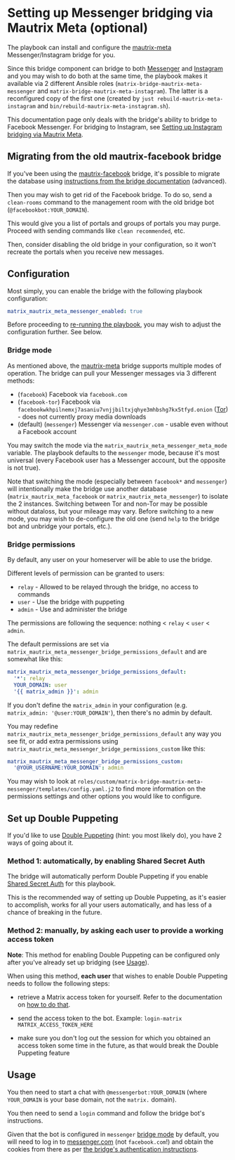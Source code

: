 # Setting up Messenger bridging via Mautrix Meta (optional)

The playbook can install and configure the [mautrix-meta](https://github.com/mautrix/meta) Messenger/Instagram bridge for you.

Since this bridge component can bridge to both [Messenger](https://messenger.com/) and [Instagram](https://instagram.com/) and you may wish to do both at the same time, the playbook makes it available via 2 different Ansible roles (`matrix-bridge-mautrix-meta-messenger` and `matrix-bridge-mautrix-meta-instagram`). The latter is a reconfigured copy of the first one (created by `just rebuild-mautrix-meta-instagram` and `bin/rebuild-mautrix-meta-instagram.sh`).

This documentation page only deals with the bridge's ability to bridge to Facebook Messenger. For bridging to Instagram, see [Setting up Instagram bridging via Mautrix Meta](configuring-playbook-bridge-mautrix-meta-instagram.md).


## Migrating from the old mautrix-facebook bridge

If you've been using the [mautrix-facebook](./configuring-playbook-bridge-mautrix-facebook.md) bridge, it's possible to migrate the database using [instructions from the bridge documentation](https://docs.mau.fi/bridges/go/meta/facebook-migration.html) (advanced).

Then you may wish to get rid of the Facebook bridge. To do so, send a `clean-rooms` command to the management room with the old bridge bot (`@facebookbot:YOUR_DOMAIN`).

This would give you a list of portals and groups of portals you may purge. Proceed with sending commands like `clean recommended`, etc.

Then, consider disabling the old bridge in your configuration, so it won't recreate the portals when you receive new messages.


## Configuration

Most simply, you can enable the bridge with the following playbook configuration:

```yaml
matrix_mautrix_meta_messenger_enabled: true
```

Before proceeding to [re-running the playbook](./installing.md), you may wish to adjust the configuration further. See below.

### Bridge mode

As mentioned above, the [mautrix-meta](https://github.com/mautrix/meta) bridge supports multiple modes of operation.
The bridge can pull your Messenger messages via 3 different methods:

- (`facebook`) Facebook via `facebook.com`
- (`facebook-tor`) Facebook via `facebookwkhpilnemxj7asaniu7vnjjbiltxjqhye3mhbshg7kx5tfyd.onion` ([Tor](https://www.torproject.org/)) - does not currently proxy media downloads
- (default) (`messenger`) Messenger via `messenger.com` - usable even without a Facebook account

You may switch the mode via the `matrix_mautrix_meta_messenger_meta_mode` variable. The playbook defaults to the `messenger` mode, because it's most universal (every Facebook user has a Messenger account, but the opposite is not true).

Note that switching the mode (especially between `facebook*` and `messenger`) will intentionally make the bridge use another database (`matrix_mautrix_meta_facebook` or `matrix_mautrix_meta_messenger`) to isolate the 2 instances. Switching between Tor and non-Tor may be possible without dataloss, but your mileage may vary. Before switching to a new mode, you may wish to de-configure the old one (send `help` to the bridge bot and unbridge your portals, etc.).


### Bridge permissions

By default, any user on your homeserver will be able to use the bridge.

Different levels of permission can be granted to users:

- `relay` - Allowed to be relayed through the bridge, no access to commands
- `user` - Use the bridge with puppeting
- `admin` - Use and administer the bridge

The permissions are following the sequence: nothing < `relay` < `user` < `admin`.

The default permissions are set via `matrix_mautrix_meta_messenger_bridge_permissions_default` and are somewhat like this:
```yaml
matrix_mautrix_meta_messenger_bridge_permissions_default:
  '*': relay
  YOUR_DOMAIN: user
  '{{ matrix_admin }}': admin
```

If you don't define the `matrix_admin` in your configuration (e.g. `matrix_admin: '@user:YOUR_DOMAIN'`), then there's no admin by default.

You may redefine `matrix_mautrix_meta_messenger_bridge_permissions_default` any way you see fit, or add extra permissions using `matrix_mautrix_meta_messenger_bridge_permissions_custom` like this:

```yaml
matrix_mautrix_meta_messenger_bridge_permissions_custom:
  '@YOUR_USERNAME:YOUR_DOMAIN': admin
```

You may wish to look at `roles/custom/matrix-bridge-mautrix-meta-messenger/templates/config.yaml.j2` to find more information on the permissions settings and other options you would like to configure.

## Set up Double Puppeting

If you'd like to use [Double Puppeting](https://docs.mau.fi/bridges/general/double-puppeting.html) (hint: you most likely do), you have 2 ways of going about it.

### Method 1: automatically, by enabling Shared Secret Auth

The bridge will automatically perform Double Puppeting if you enable [Shared Secret Auth](configuring-playbook-shared-secret-auth.md) for this playbook.

This is the recommended way of setting up Double Puppeting, as it's easier to accomplish, works for all your users automatically, and has less of a chance of breaking in the future.

### Method 2: manually, by asking each user to provide a working access token

**Note**: This method for enabling Double Puppeting can be configured only after you've already set up bridging (see [Usage](#usage)).

When using this method, **each user** that wishes to enable Double Puppeting needs to follow the following steps:

- retrieve a Matrix access token for yourself. Refer to the documentation on [how to do that](obtaining-access-tokens.md).

- send the access token to the bot. Example: `login-matrix MATRIX_ACCESS_TOKEN_HERE`

- make sure you don't log out the session for which you obtained an access token some time in the future, as that would break the Double Puppeting feature


## Usage

You then need to start a chat with `@messengerbot:YOUR_DOMAIN` (where `YOUR_DOMAIN` is your base domain, not the `matrix.` domain).

You then need to send a `login` command and follow the bridge bot's instructions.

Given that the bot is configured in `messenger` [bridge mode](#bridge-mode) by default, you will need to log in to [messenger.com](https://messenger.com/) (not `facebook.com`!) and obtain the cookies from there as per [the bridge's authentication instructions](https://docs.mau.fi/bridges/go/meta/authentication.html).
